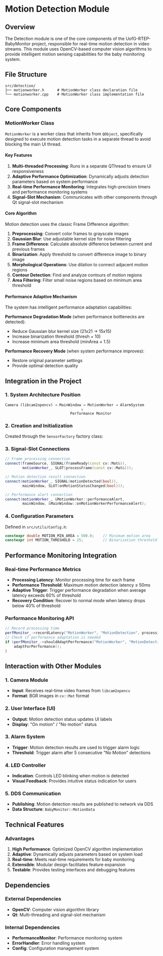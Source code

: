 # Motion Detection Module

## Overview

The Detection module is one of the core components of the UofG-RTEP-BabyMonitor project, responsible for real-time motion detection in video streams. This module uses OpenCV-based computer vision algorithms to provide intelligent motion sensing capabilities for the baby monitoring system.

## File Structure

```
src/detection/
├── motionworker.h      # MotionWorker class declaration file
└── motionworker.cpp    # MotionWorker class implementation file
```

## Core Components

### MotionWorker Class

`MotionWorker` is a worker class that inherits from `QObject`, specifically designed to execute motion detection tasks in a separate thread to avoid blocking the main UI thread.

#### Key Features

1. **Multi-threaded Processing**: Runs in a separate QThread to ensure UI responsiveness
2. **Adaptive Performance Optimization**: Dynamically adjusts detection parameters based on system performance
3. **Real-time Performance Monitoring**: Integrates high-precision timers and performance monitoring systems
4. **Signal-Slot Mechanism**: Communicates with other components through Qt signal-slot mechanism

#### Core Algorithm

Motion detection uses the classic Frame Difference algorithm:

1. **Preprocessing**: Convert color frames to grayscale images
2. **Gaussian Blur**: Use adjustable kernel size for noise filtering
3. **Frame Difference**: Calculate absolute difference between current and previous frames
4. **Binarization**: Apply threshold to convert difference image to binary image
5. **Morphological Operations**: Use dilation to connect adjacent motion regions
6. **Contour Detection**: Find and analyze contours of motion regions
7. **Area Filtering**: Filter small noise regions based on minimum area threshold

#### Performance Adaptive Mechanism

The system has intelligent performance adaptation capabilities:

**Performance Degradation Mode** (when performance bottlenecks are detected):
- Reduce Gaussian blur kernel size (21x21 → 15x15)
- Increase binarization threshold (thresh + 10)
- Increase minimum area threshold (minArea × 1.5)

**Performance Recovery Mode** (when system performance improves):
- Restore original parameter settings
- Provide optimal detection quality

## Integration in the Project

### 1. System Architecture Position

```
Camera (libcam2opencv) → MainWindow → MotionWorker → AlarmSystem
                                   ↓
                              Performance Monitor
```

### 2. Creation and Initialization

Created through the `SensorFactory` factory class:


### 3. Signal-Slot Connections

```cpp
// Frame processing connection
connect(frameSource, SIGNAL(frameReady(const cv::Mat&)), 
        motionWorker_, SLOT(processFrame(const cv::Mat&)));

// Motion detection result connection
connect(motionWorker_, SIGNAL(motionDetected(bool)),
        mainWindow, SLOT(onMotionStatusChanged(bool)));

// Performance alert connection
connect(motionWorker_, &MotionWorker::performanceAlert,
        mainWindow, &MainWindow::onMotionWorkerPerformanceAlert);
```

### 4. Configuration Parameters

Defined in `src/utils/Config.h`:

```cpp
constexpr double MOTION_MIN_AREA = 500.0;    // Minimum motion area
constexpr int MOTION_THRESHOLD = 25;         // Binarization threshold
```

## Performance Monitoring Integration

### Real-time Performance Metrics

- **Processing Latency**: Monitor processing time for each frame
- **Performance Threshold**: Maximum motion detection latency ≤ 50ms
- **Adaptive Trigger**: Trigger performance degradation when average latency exceeds 60% of threshold
- **Recovery Condition**: Recover to normal mode when latency drops below 40% of threshold

### Performance Monitoring API

```cpp
// Record processing time
perfMonitor_->recordLatency("MotionWorker", "MotionDetection", processingTime);
// Check if performance adaptation is needed
if (perfMonitor_->shouldAdaptPerformance("MotionWorker", "MotionDetection")) {
    adaptForPerformance();
}
```

## Interaction with Other Modules

### 1. Camera Module
- **Input**: Receives real-time video frames from `libcam2opencv`
- **Format**: BGR images in `cv::Mat` format

### 2. User Interface (UI)
- **Output**: Motion detection status updates UI labels
- **Display**: "On motion" / "No motion" status

### 3. Alarm System
- **Trigger**: Motion detection results are used to trigger alarm logic
- **Threshold**: Trigger alarm after 5 consecutive "No Motion" detections

### 4. LED Controller
- **Indication**: Controls LED blinking when motion is detected
- **Visual Feedback**: Provides intuitive status indication for users

### 5. DDS Communication
- **Publishing**: Motion detection results are published to network via DDS
- **Data Structure**: `BabyMonitor::MotionData`



## Technical Features

### Advantages

1. **High Performance**: Optimized OpenCV algorithm implementation
2. **Adaptive**: Dynamically adjusts parameters based on system load
3. **Real-time**: Meets real-time requirements for baby monitoring
4. **Extensible**: Modular design facilitates feature expansion
5. **Testable**: Provides testing interfaces and debugging features


## Dependencies

### External Dependencies
- **OpenCV**: Computer vision algorithm library
- **Qt**: Multi-threading and signal-slot mechanism

### Internal Dependencies
- **PerformanceMonitor**: Performance monitoring system
- **ErrorHandler**: Error handling system
- **Config**: Configuration management system




